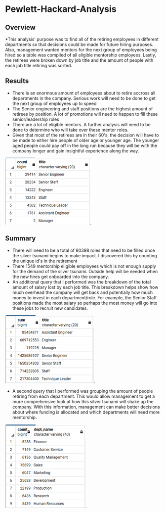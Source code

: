 # Pewlett-Hackard-Analysis

## Overview
  *This analysis' purpose was to find all of the retiring employees in different departments so that decisions could be made for future hiring purposes. Also, management wanted mentors for the next group of employees being hired so a table was compiled of all eligible mentorship employees. Lastly, the retirees were broken down by job title and the amount of people with each job title retiring was sorted. 
  
## Results
 * There is an enormous amount of employees about to retire accross all departments in the company. Serious work will need to be done to get the next group of employees up to speed
 * The Senior engineering and staff positions are the highest amount of retirees by position. A lot of promotions will need to happen to fill these senior/leadership roles
 * There are a lot of eligible mentors. A further analysis will need to be done to determine who will take over these mentor roles. 
 * Given that most of the retirees are in their 60's, the decision will have to be made to either hire people of older age or younger age. The younger aged people could pay off in the long run because they will be with the company longer and gain insightful experience along the way. 

![Titles_retire_chart](https://github.com/chenylk/Pewlett-Hackard-Analysis/blob/master/Data/unique_titles%20graphic.PNG).
 
 
## Summary
  * There will need to be a total of 90398 roles that need to be filled once the silver tsunami begins to make impact. I discovered this by counting the unique id's in the retirement
  * There 1549 mentorship eligible employees which is not enough supply for the demand of the silver tsunami. Outside help will be needed when the new hires get onboarded into the company. 
  * An additional query that I performed was the breakdown of the total amount of salary lost by each job title. This breakdown helps show how much overhead the company will get back and potentially how much money to invest in each department/role. For example, the Senior Staff positions made the most salary so perhaps the most money will go into these jobs to recruit new candidates. 
  
 
 ![Salary breakdown](https://github.com/chenylk/Pewlett-Hackard-Analysis/blob/master/Data/salary_breakdown.PNG).
  
  * A second query that I performed was grouping the amount of people retiring from each department. This would allow management to get a more comprehensive look at how this silver tsunami will shake up the company. With this information, management can make better decisions about where funding is allocated and which departments will need more mentorship.
 
  ![Dept_retirees](https://github.com/chenylk/Pewlett-Hackard-Analysis/blob/master/Data/dept_retirees.PNG).
